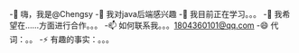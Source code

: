  -👋 嗨，我是@Chengsy
 -👀 我对java后端感兴趣
 -🌱 我目前正在学习。。。
 -💞️ 我希望在……方面进行合作。。。
 -📫 如何联系我。。。1804360101@qq.com
 -😄 代词：。。
 -⚡ 有趣的事实：。。。

<!---
ChengAron/ChengAron是✨ 特殊的✨ 因为它的`README.md`（此文件）出现在GitHub配置文件中。
您可以单击预览链接查看更改。
 ---&#62;

